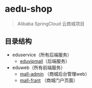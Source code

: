 # aedu-shop

> Alibaba SpringCloud 云商城项目

## 目录结构
* eduservice（所有后端服务）
  * [eduvipmall](https://github.com/kzdwts/aedu-shop/blob/main/eduservice/edu-vip-mall/README.md)（后端服务）
* eduweb（所有前端服务）
  * [mall-admin](https://github.com/kzdwts/aedu-shop/tree/main/eduweb/mall-admin) （商城后台管理web）
  * [mall-frant](https://github.com/kzdwts/aedu-shop/tree/main/eduweb/mall-frant) （商城门户页面）
